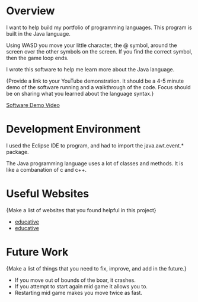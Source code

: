 # Overview

I want to help build my portfolio of programming languages. This program is built in the Java language.

Using WASD you move your little character, the @ symbol, around the screen over the other symbols on the screen. If you find the correct symbol, then the game loop ends.

I wrote this software to help me learn more about the Java language.

{Provide a link to your YouTube demonstration.  It should be a 4-5 minute demo of the software running and a walkthrough of the code.  Focus should be on sharing what you learned about the language syntax.}

[Software Demo Video](http://youtube.link.goes.here)

# Development Environment

I used the Eclipse IDE to program, and had to import the java.awt.event.* package.

The Java programming language uses a lot of classes and methods. It is like a combanation of c and c++.

# Useful Websites

{Make a list of websites that you found helpful in this project}
* [educative](https://www.educative.io/answers/how-to-listen-to-and-take-action-on-keyboard-strokes-in-java)
* [educative](https://www.educative.io/courses/complete-guide-to-java-programming?utm_campaign=dynamic-programming&utm_source=google&utm_medium=ppc&utm_content=dynamic&utm_term=java&eid=5082902844932096&utm_term=&utm_campaign=%5BDynamic%5D+Programming+Skills&utm_source=adwords&utm_medium=ppc&hsa_acc=5451446008&hsa_cam=16452540641&hsa_grp=132633981983&hsa_ad=585209036152&hsa_src=g&hsa_tgt=aud-962458302600:dsa-1635401211326&hsa_kw=&hsa_mt=&hsa_net=adwords&hsa_ver=3&gclid=CjwKCAjwkaSaBhA4EiwALBgQaBAdhc9xf-PEjk7HUJnhOQSlnpI1PvxMd3ld9EPeK3ISjZ9ptDsWXxoCc74QAvD_BwE)

# Future Work

{Make a list of things that you need to fix, improve, and add in the future.}
* If you move out of bounds of the boar, it crashes.
* If you attempt to start again mid game it allows you to.
* Restarting mid game makes you move twice as fast.